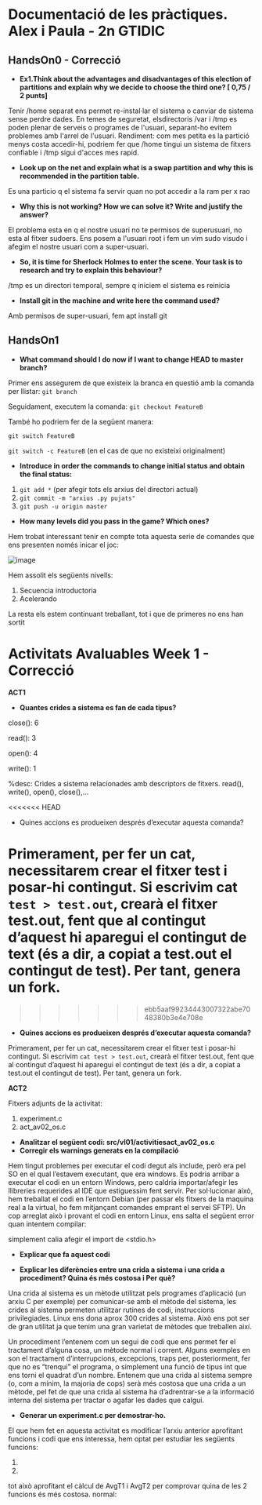 # Documentació de les pràctiques. Alex i Paula - 2n GTIDIC

## HandsOn0 - Correcció

* **Ex1.Think about the advantages and disadvantages of this election of partitions and explain why we decide to  choose the third one? [ 0,75 / 2 punts]**

Tenir /home separat ens permet re-instal·lar el sistema o canviar de sistema sense perdre dades. En temes de seguretat, elsdirectoris /var i /tmp es poden plenar de serveis o programes de l'usuari, separant-ho evitem problemes amb l'arrel de l'usuari. Rendiment: com mes petita es la partició menys costa accedir-hi, podriem fer que /home tingui un sistema de fitxers confiable i /tmp sigui d'acces mes rapid. 

* **Look up on the net and explain what is a swap partition and why this is recommended in the partition table.**

Es una particio q el sistema fa servir quan no pot accedir a la ram per x rao

* **Why this is not working? How we can solve it? Write and justify the answer?**

El problema esta en q el nostre usuari no te permisos de superusuari, no esta al fitxer sudoers. Ens posem a l'usuari root i fem un vim sudo visudo i afegim el nostre usuari com a super-usuari.

* **So, it is time for Sherlock Holmes to enter the scene. Your task is to research and try to explain this behaviour?**

/tmp es un directori temporal, sempre q iniciem el sistema es reinicia

* **Install git in the machine and write here the command used?**

Amb permisos de super-usuari, fem apt install git


## HandsOn1

* **What command should I do now if I want to change HEAD to master branch?**

Primer ens assegurem de que existeix la branca en questió amb la comanda per llistar:
``` git branch ```

Seguidament, executem la comanda:
``` git checkout FeatureB ```

També ho podriem fer de la següent manera:
 
``` git switch FeatureB  ```

``` git switch -c FeatureB ``` (en el cas de que no existeixi originalment)

* **Introduce in order the commands to change initial status and obtain the final status:**

1. ``` git add * ``` (per afegir tots els arxius del directori actual)
2. ``` git commit -m "arxius .py pujats" ```
3. ``` git push -u origin master ```

* **How many levels did you pass in the game? Which ones?**

Hem trobat interessant tenir en compte tota aquesta serie de comandes que ens presenten només inicar el joc:

![image](https://user-images.githubusercontent.com/38278207/135923895-f743dbbb-bb15-46a7-b255-62523ea1c1c8.png)

Hem assolit els següents nivells:

1. Secuencia introductoria
2. Acelerando

La resta els estem continuant treballant, tot i que de primeres no ens han sortit

# Activitats Avaluables Week 1 - Correcció

**ACT1**

* **Quantes crides a sistema es fan de cada tipus?**

 close(): 6

 read(): 3

 open(): 4

 write(): 1

 %desc: Crides a sistema relacionades amb descriptors de fitxers. read(), write(), open(), close(),…

<<<<<<< HEAD

* Quines accions es produeixen després d’executar aquesta comanda? 

Primerament, per fer un cat, necessitarem crear el fitxer test i posar-hi contingut. Si escrivim cat ``test > test.out``, crearà el fitxer test.out, fent que al contingut d’aquest hi aparegui el contingut de text (és a dir, a copiat a test.out el contingut de test). Per tant, genera un fork.
=======
>>>>>>> ebb5aaf99234443007322abe7048380b3e4e708e

* **Quines accions es produeixen després d’executar aquesta comanda?**

Primerament, per fer un cat, necessitarem crear el fitxer test i posar-hi contingut. Si escrivim ``cat test > test.out``, crearà el fitxer test.out, fent que al contingut d’aquest hi aparegui el contingut de text (és a dir, a copiat a test.out el contingut de test). Per tant, genera un fork.

**ACT2**

Fitxers adjunts de la activitat:

1. experiment.c
2. act_av02_os.c

* **Analitzar el següent codi: src/vl01/activitiesact_av02_os.c**
* **Corregir els warnings generats en la compilació**

Hem tingut problemes per executar el codi degut als include, però era pel SO en el qual l’estavem executant, que era windows. Es podria arribar a executar el codi en un entorn Windows, pero caldria importar/afegir les llibreries requerides al IDE que estiguessim fent servir. Per sol·lucionar això, hem treballat el codi en l’entorn Debian (per passar els fitxers de la maquina real a la virtual, ho fem mitjançant comandes emprant el servei SFTP).
Un cop arreglat això i provant el codi en entorn Linux, ens salta el següent error quan intentem compilar:

simplement calia afegir el import de <stdio.h>

* **Explicar que fa aquest codi**

* **Explicar les diferències entre una crida a sistema i una crida a procediment? Quina és més costosa i Per què?**


Una crida al sistema es un mètode utilitzat pels programes d’aplicació (un arxiu C per exemple) per comunicar-se amb el mètode del sistema, les crides al sistema permeten utilitzar rutines de codi, instruccions privilegiades. Linux ens dona aprox 300 crides al sistema. Això ens pot ser de gran utilitat ja que tenim una gran varietat de mètodes que treballen així.

Un procediment l’entenem com un segui de codi que ens permet fer el tractament d’alguna cosa, un mètode normal i corrent. Alguns exemples en son el tractament d’interrupcions, excepcions, traps per, posteriorment, fer que no es “trenqui” el programa, o simplement una funció de tipus int que ens torni el quadrat d’un nombre.
Entenem que una crida al sistema sempre (o, com a mínim,  la majoria de cops) serà més costosa que una crida a un mètode, pel fet de que una crida al sistema ha d’adrentrar-se a la informació interna del sistema per tractar o agafar les dades que calgui.

* **Generar un experiment.c per demostrar-ho.**

El que hem fet en aquesta activitat es modificar l’arxiu anterior aprofitant funcions i codi que ens interessa, hem optat per estudiar les següents funcions:

1. 
2. 

tot això aprofitant el càlcul de AvgT1 i AvgT2 per comprovar quina de les 2 funcions és més costosa.  normal:
